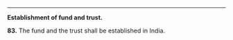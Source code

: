 ****

**Establishment of fund and trust.**

**83.** The fund and the trust shall be established in India.